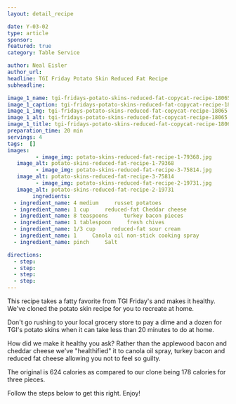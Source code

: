 ```yaml
---
layout: detail_recipe

date: Y-03-02
type: article
sponsor: 
featured: true
category: Table Service

author: Neal Eisler
author_url: 
headline: TGI Friday Potato Skin Reduced Fat Recipe
subheadline: 

image_1_name: tgi-fridays-potato-skins-reduced-fat-copycat-recipe-18065
image_1_caption: tgi-fridays-potato-skins-reduced-fat-copycat-recipe-18065
image_1_img: tgi-fridays-potato-skins-reduced-fat-copycat-recipe-18065.jpg
image_1_alt: tgi-fridays-potato-skins-reduced-fat-copycat-recipe-18065
image_1_title: tgi-fridays-potato-skins-reduced-fat-copycat-recipe-18065
preparation_time: 20 min
servings: 4
tags:  []
images:
		 - image_img: potato-skins-reduced-fat-recipe-1-79368.jpg
   image_alt: potato-skins-reduced-fat-recipe-1-79368
		 - image_img: potato-skins-reduced-fat-recipe-3-75814.jpg
   image_alt: potato-skins-reduced-fat-recipe-3-75814
		 - image_img: potato-skins-reduced-fat-recipe-2-19731.jpg
   image_alt: potato-skins-reduced-fat-recipe-2-19731
		ingredients:
  - ingredient_name: 4 medium     russet potatoes
  - ingredient_name: 1 cup     reduced-fat Cheddar cheese
  - ingredient_name: 8 teaspoons     turkey bacon pieces
  - ingredient_name: 1 tablespoon     fresh chives
  - ingredient_name: 1/3 cup     reduced-fat sour cream
  - ingredient_name: 1     Canola oil non-stick cooking spray
  - ingredient_name: pinch     Salt

directions:
  - step: 
  - step: 
  - step: 
  - step: 
---
```

<p>This recipe takes a fatty favorite from TGI Friday's and makes it healthy. We've cloned the potato skin recipe for you to recreate at home.</p>
<p>Don't go rushing to your local grocery store to pay a dime and a dozen for TGI's potato skins when it can take less than 20 minutes to do at home.</p>
<p>How did we make it healthy you ask? Rather than the applewood bacon and cheddar cheese we've "healthified" it to canola oil spray, turkey bacon and reduced fat cheese allowing you not to feel so guilty.</p>
<p>The original is 624 calories as compared to our clone being 178 calories for three pieces.&nbsp;</p>
<p>Follow the steps below to get this right. Enjoy!</p>